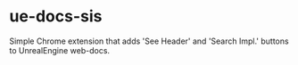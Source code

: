 # ue-docs-sis
 Simple Chrome extension that adds 'See Header' and 'Search Impl.' buttons to UnrealEngine web-docs.
